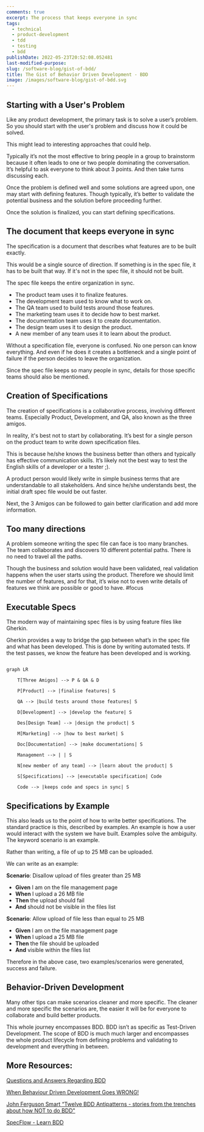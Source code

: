 ```yaml
---
comments: true
excerpt: The process that keeps everyone in sync
tags:
  - technical
  - product-development
  - tdd
  - testing
  - bdd
publishDate: 2022-05-23T20:52:08.052481
last-modified-purpose:
slug: /software-blog/gist-of-bdd/
title: The Gist of Behavior Driven Development - BDD
image: /images/software-blog/gist-of-bdd.svg
---
```


## Starting with a User's Problem

Like any product development, the primary task is to solve a user’s problem. So you should start with the user's problem and discuss how it could be solved.

This might lead to interesting approaches that could help.

Typically it’s not the most effective to bring people in a group to brainstorm because it often leads to one or two people dominating the conversation. It’s helpful to ask everyone to think about 3 points. And then take turns discussing each.

Once the problem is defined well and some solutions are agreed upon, one may start with defining features. Though typically, it’s better to validate the potential business and the solution before proceeding further.

Once the solution is finalized, you can start defining specifications.

## The document that keeps everyone in sync

The specification is a document that describes what features are to be built exactly.

This would be a single source of direction. If something is in the spec file, it has to be built that way. If it's not in the spec file, it should not be built.

The spec file keeps the entire organization in sync.

- The product team uses it to finalize features.
- The development team used to know what to work on.
- The QA team used to build tests around those features.
- The marketing team uses it to decide how to best market.
- The documentation team uses it to create documentation.
- The design team uses it to design the product.
- A new member of any team uses it to learn about the product.

Without a specification file, everyone is confused. No one person can know everything. And even if he does it creates a bottleneck and a single point of failure if the person decides to leave the organization.

Since the spec file keeps so many people in sync, details for those specific teams should also be mentioned.

## Creation of Specifications

The creation of specifications is a collaborative process, involving different teams. Especially Product, Development, and QA, also known as the three amigos.

In reality, it's best not to start by collaborating. It’s best for a single person on the product team to write down specification files.

This is because he/she knows the business better than others and typically has effective communication skills. It’s likely not the best way to test the English skills of a developer or a tester ;).

A product person would likely write in simple business terms that are understandable to all stakeholders. And since he/she understands best, the initial draft spec file would be out faster.

Next, the 3 Amigos can be followed to gain better clarification and add more information.

## Too many directions

A problem someone writing the spec file can face is too many branches. The team collaborates and discovers 10 different potential paths. There is no need to travel all the paths.

Though the business and solution would have been validated, real validation happens when the user starts using the product. Therefore we should limit the number of features, and for that, it’s wise not to even write details of features we think are possible or good to have. #focus

## Executable Specs

The modern way of maintaining spec files is by using feature files like Gherkin.

Gherkin provides a way to bridge the gap between what’s in the spec file and what has been developed. This is done by writing automated tests. If the test passes, we know the feature has been developed and is working.

```mermaid!

graph LR

    T[Three Amigos] --> P & QA & D

    P[Product] --> |finalise features| S

    QA --> |build tests around those features| S

    D[Development] --> |develop the feature| S

    Des[Design Team] --> |design the product| S

    M[Marketing] --> |how to best market| S

    Doc[Documentation] --> |make documentations| S

    Management --> | | S

    N[new member of any team] --> |learn about the product| S

    S[Specifications] --> |executable specification| Code

    Code --> |keeps code and specs in sync| S

```

## Specifications by Example

This also leads us to the point of how to write better specifications. The standard practice is this, described by examples. An example is how a user would interact with the system we have built. Examples solve the ambiguity. The keyword scenario is an example.

Rather than writing, a file of up to 25 MB can be uploaded.

We can write as an example:

**Scenario**: Disallow upload of files greater than 25 MB

- **Given** I am on the file management page
- **When** I upload a 26 MB file
- **Then** the upload should fail
- **And** should not be visible in the files list

**Scenario**: Allow upload of file less than equal to 25 MB

- **Given** I am on the file management page
- **When** I upload a 25 MB file
- **Then** the file should be uploaded
- **And** visible within the files list

Therefore in the above case, two examples/scenarios were generated, success and failure.

## Behavior-Driven Development

Many other tips can make scenarios cleaner and more specific. The cleaner and more specific the scenarios are, the easier it will be for everyone to collaborate and build better products.

This whole journey encompasses BDD. BDD isn’t as specific as Test-Driven Development. The scope of BDD is much much larger and encompasses the whole product lifecycle from defining problems and validating to development and everything in between.

## More Resources:

[Questions and Answers Regarding BDD](https://specflow.org/learn/given-when-then-with-style/)

[When Behaviour Driven Development Goes WRONG!](https://www.youtube.com/watch?v=YAZr3LsCzn0&list=WL&index=2)

[John Ferguson Smart “Twelve BDD Antipatterns - stories from the trenches about how NOT to do BDD"](https://youtu.be/COT9yHpJPc4)

[SpecFlow - Learn BDD](https://specflow.org/learn/bdd/)
